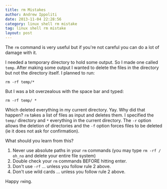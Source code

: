 ```yaml
---
title: rm Mistakes
author: Andrew Ippoliti
date: 2013-11-04 22:28:56
category: linux shell rm mistake
tag: linux shell rm mistake
layout: post
---
```


The `rm` command is very useful but if you're not careful you can do a lot of 
damage with it.

I needed a temporary directory to hold some output. So I made one called
`temp`. After making some output I wanted to delete the files in the directory
but not the directory itself. I planned to run:

	rm -rf temp/*

But I was a bit overzealous with the space bar and typed:

	rm -rf temp/ *

Which deleted everything in my current directory. Yay. Why did that happen?
`rm` takes a list of files as input and deletes them. I specified the `temp/` 
directory and `*` everything in the current directory. The `-r` option allows 
the deletion of directories and the `-f` option forces files to be deleted (ie
it does not ask for confirmation).

What should you learn from this?

1. Never use absolute paths in your `rm` commands (you may type
`rm -rf / oh_no` and delete your entire file system)
2. Double check your `rm` commands BEFORE hitting enter.
3. Don't use `-rf` ... unless you follow rule 2 above.
4. Don't use wild cards ... unless you follow rule 2 above.

Happy `rm`ing.

